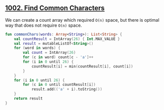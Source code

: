 ## [1002. Find Common Characters](https://leetcode.com/problems/find-common-characters/description/)

We can create a count array which required `O(n)` space, but there is optimal way that does not require `O(n)` space.

```kotlin
fun commonChars(words: Array<String>): List<String> {
    val countResult = IntArray(26) { Int.MAX_VALUE }
    val result = mutableListOf<String>()
    for (word in words) {
        val count = IntArray(26)
        for (c in word) count[c - 'a']++
        for (i in 0 until 26) {
            countResult[i] = min(countResult[i], count[i])
        }
    }   
    for (i in 0 until 26) {
        for (c in 0 until countResult[i])
            result.add(('a' + i).toString())
    }
    return result
}
```

